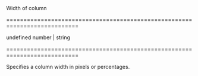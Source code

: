 <!--**
/*-------------------------------------------
    Auto-generated file. Do not modify.
-------------------------------------------

**-->
<!--d-->Width of column<!--/d-->
===========================================================================
<!--default-->undefined<!--/default-->
<!--type-->number | string<!--/type-->
===========================================================================

<!--shortDescription-->
Specifies a column width in pixels or percentages.
<!--/shortDescription-->

<!--fullDescription-->

<!--/fullDescription-->